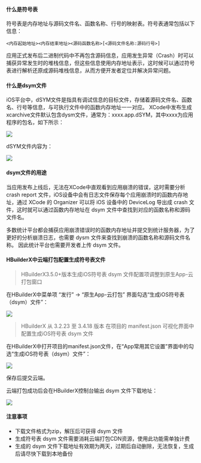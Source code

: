 #### 什么是符号表
符号表是内存地址与源码文件名、函数名称、行号的映射表。符号表通常包括以下信息：
```
<内存起始地址><内存结束地址><源码函数名称>[<源码文件名称:源码行号>]
```
应用正式发布后二进制代码中不再包含源码信息，应用发生异常（Crash）时可以捕获异常发生时的堆栈信息，但这些信息使用内存地址表示，这时候可以通过符号表进行解析还原成源码堆栈信息，从而方便开发者定位并解决异常问题。


#### 什么是dsym文件
iOS平台中，dSYM文件是指具有调试信息的目标文件，存储着源码文件名、函数名、行号等信息，与可执行文件中的函数内存地址一一对应。
XCode中发布生成xcarchive文件默认包含dysm文件，通常为：xxxx.app.dSYM，其中xxxx为应用程序的包名，如下所示：

![](https://img-cdn-aliyun.dcloud.net.cn/client/doc/ios/dsym-xcarchive.png)

dSYM文件内容为：

![](https://img-cdn-aliyun.dcloud.net.cn/client/doc/ios/dsym-content.png)


#### dsym文件的用途
当应用发布上线后，无法在XCode中直观看到应用崩溃的错误，这时需要分析 crash report 文件，iOS设备中会有日志文件保存每个应用崩溃时的函数内存地址，通过 XCode 的 Organizer 可以将 iOS 设备中的 DeviceLog 导出成 crash 文件，这时就可以通过函数内存地址在 dsym 文件中查找到对应的函数名称和源码文件名。

多数统计平台都会捕获应用崩溃错误时的函数内存地址并提交到统计服务器，为了更好的分析崩溃日志，也需要 dysm 文件来查找到崩溃的函数名称和源码文件名称。
因此统计平台也需要开发者上传 dsym 文件。


#### HBuilderX中云端打包配置生成符号表文件

> HBuilderX3.5.0+版本生成iOS符号表 dsym 文件配置项调整到原生App-云打包窗口 

在HBuilderX中菜单项 “发行” -> “原生App-云打包” 界面勾选“生成iOS符号表（dsym）文件”：

![](https://native-res.dcloud.net.cn/images/hx/dist/ios-dsym.png)

> HBuilderX 从 3.2.23 至 3.4.18 版本 在项目的 manifest.json 可视化界面中配置生成iOS符号表 dsym 文件

在HBuilderX中打开项目的manifest.json文件，在“App常用其它设置”界面中的勾选“生成iOS符号表（dsym）文件”：

![](https://img-cdn-aliyun.dcloud.net.cn/client/doc/ios/dsym-hx.png)

保存后提交云端。

云端打包成功后会在HBuilderX控制台输出 dsym 文件下载地址：

![](https://img-cdn-aliyun.dcloud.net.cn/client/doc/ios/dsym-download.png)

#### 注意事项
- 下载文件格式为zip，解压后可获得 dsym 文件
- 生成符号表 dsym 文件需要消耗云端打包CDN资源，使用此功能需单独计费
- 生成的 dsym 文件下载地址有效期为两天，过期后自动删除，无法恢复，生成后请尽快下载到本地备份

